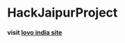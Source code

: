 # HackJaipurProject

<h4>visit <a href="https://lovoindia.pythonanywhere.com/">lovo india site</a></h4><br>
